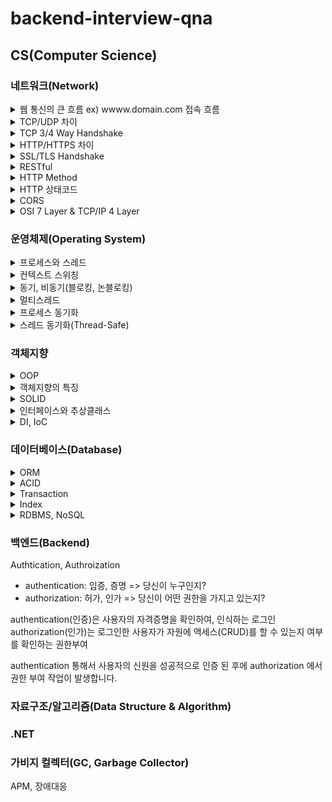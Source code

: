 # backend-interview-qna

## CS(Computer Science)
### 네트워크(Network)
<details>
<summary>웹 통신의 큰 흐름 ex) wwww.domain.com 접속 흐름</summary>

<!--summary 아래 빈칸 공백 두고 내용을 적는공간-->
웹 브라우저가 www.domain.com에 대해 HTTP Request 메시지에 대한 패킷을 만들어 OS에 전달합니다.

패킷 생성 시 헤더에 목적지 IP주소가 필요한데, DNS를 통해서 입력한 도메인에 대응하는 IP주소를 가지고 와서 사용합니다.

패킷이 생성되면 랜카드를 통해서 전기적 신호로 변환됩니다.

패킷은 공유기, 인터넷 모뎀, ISP를 지나서 인터넷에 있는 여러 라우터들에 의해 목적지(웹 서버) IP 주소를 찾아갑니다.

목적지에 도착한 패킷은 방화벽에서 검사 후 웹 서버에 전달됩니다.

웹 서버에서는 패킷이 자신에 대한 요청이 맞는지 확인하고 웹 서버 앱으로 전달합니다.

웹 서버앱에서는 패킷으로 부터 HTTP Request 메시지를 만들어 요청을 확인한 다음 처리하고 HTTP Response 메시지를 만들어 클라이언트에 전달합니다.

- HTTP 프로토콜은 TCP 기반의 프로토콜이기 때문에, 최초 통신 시 3 way handshake를 통해 연결을 생성하고 HTTP 요청/응답을 주고 받습니다.
- 데이터가 전송될 때 네트워크의 여러 라우터를 거치게 됩니다.    
이 때 사전에 라우팅 프로토콜에 의해 작성된 라우팅 테이블에 있는 정보로 최적화된 경로로 데이터를 전송합니다.(라우터에 의해)
- IP 계층에서 데이터는 패킷(Packet)으로 부릅니다.
- Data Link 계층에서 데이터는 프레임(Frame)으로 부릅니다.
- 패킷이 전송 될 때, 출발지/도착지의 주소정보를 가르키는 IP가 패킷 헤더에 포함이 되는데, 이는 도착 시 까지 변하지 않습니다.
- 반면 MAC 주소는 네트워크 인터페이스를 거쳐 갈 때마다 변경됩니다.
- 네트워크 인터페이스를 거쳐갈 때마다 다음 MAC주소를 결정하기 위해서 LAN 환경에서는 ARP, WAN 환경에서는 Proxy ARP를 사용합니다.
- 패킷이 최종 목적지에 도달하게 되면, 공유기(?) 등의 장비에 설정된 포트포워딩을 통해 로컬 장비(프로세스/어플리케이션)에 패킷을 전달합니다.
</details>

<details>
<summary>TCP/UDP 차이</summary>

<!--summary 아래 빈칸 공백 두고 내용을 적는공간-->
TCP는 연결지향 프로토콜입니다. 가상회선을 만들어 신뢰성/도착 순서를 보장하는 전송을 합니다. 
UDP는 비연결형 프로토콜입니다. TCP와 달리 신뢰성을 보장하는 전송을 하지 않는 대신 속도가 빠릅니다.

TCP는 오류검사 기능을 통해 패킷이 문제가 있는 경우 재전송 요청할 수 있습니다.
UDP도 오류검사를 하지만 무결성을 위한 오류검사만 할 뿐 재전송 요청을 하지 않습니다.

- TCP의 데이터 단위는 세그먼트(segment)으로 부릅니다.
- UDP의 데이터 단위는 데이터그램(datagram)으로 부릅니다.
</details>

<details>
<summary>TCP 3/4 Way Handshake</summary>

<!--summary 아래 빈칸 공백 두고 내용을 적는공간-->
3 Way Handshake는 TCP 통신 시작 시 가상회선(세션)을 연결하는 과정이고,
4 Way Handshake는 TCP 통신 종료 시 가상회선(세션)을 해제하는 과정입니다.

회선을 수립하기 위해 먼저 서버는 특정 포트에 대해 listening 상태여야 합니다.

----

1. 먼저 클라이언트가 임의의 수(M)를 담고 있는 SYN(M) 패킷을 서버로 송신합니다.
2. 서버는 SYN(M)패킷을 수신하고 SYN(N) + ACK(M+1) 패킷을 클라이언트로 송신합니다.
3. 클라이언트는 SYNC(N) 패킷을 수신하고 ACK(N+1) 패킷을 서버로 송신합니다.

----

1. 연결 종료를 위해 클라이언트가 FIN 패킷을 서버로 송신합니다.
2. 서버는 FIN 패킷을 수신하고 ACK 패킷을 클라이언트로 송신합니다. => 클라이언트는 ACK 패킷을 수신하고, 서버의 FIN 패킷 수신을 대기합니다.
3. 서버는 FIN 패킷을 클라이언트로 송신합니다.
4. 클라이언트는 FIN 패킷을 수신하고 ACK 패킷을 서버로 송신합니다.

----

- 3 Way 연결 상태는 다음과 같이 변한다. LISTEN(S) -> SYNC_SENT(C) -> SYN_RECEIVED(S) -> ESTABLISHED(C) -> ESTABLISHED(S)
- 4 Way 연결 상태는 다음과 같이 변한다. FIN_WAIT1(C) -> CLOSE_WAIT(S) -> FIN_WAIT2(C) -> LAST_ACK(S) -> TIME_WAIT(C) -> CLOSED(S) -> CLOSED(C)
- 4 Way의 TIME_WAIT 상태는 서버의 FIN 패킷을 수신한 클라이언트는 잉여 패킷을 위해 일정 시간을 대기하는 상태를 말합니다.
</details>

<details>
<summary>HTTP/HTTPS 차이</summary>

<!--summary 아래 빈칸 공백 두고 내용을 적는공간-->
HTTP는 보안 연결을 통해 암호화 과정이 없이 패킷이 송/수신 되므로 패킷 캡처를 통해 데이터를 감청 할 수 있습니다.

반면 HTTPS는 SSL/TLS 보안 연결 프로토콜을 이용해 교환된 대칭키로 패킷을 암호화하여 송/수신 하므로 데이터를 감청 할 수 없습니다.

- HTTP는 기본 포트 80, HTTPS는 기본 포트 443을 사용합니다.
- 패킷 캡처 프로그램에 와이어 샤크가 있습니다.
- SSL/TLS는 데이터의 기밀성, 무결성을 보장하는 보안 프로토콜
- SSL의 취약점을 보완한 것이 TLS
- SSL은 TLS의 호환성을 위해 사용
- TLS 사용 권장
- HTTPS 강제 사용을 위해 HSTS(HTTP Strict Transper Security) 와 HttpsRedirect 기능을 함께 사용
</details>

<details>
<summary>SSL/TLS Handshake</summary>

클라이언트와 서버가 통신 시 암호화 된 데이터를 송/수신 하기 위한 협상하는 과정입니다.

인증서 전달, 암호화에 사용할 대칭키 전달, 암호화 알고리즘을 결정합니다.

TCP 3 Way Handshake 과정이 완료 된 후 진행합니다.

1. 보안 연결을 위해 클라이언트가 Client Hello 패킷을 서버에 송신합니다. 송신 시 브라우저가 지원하는 암호화 알고리즘 목록을 포함하여 송신합니다.
2. 서버는 사용할 암호화 알고리즘을 선택해서 Server Hello 패킷을 클라이언트에 송신합니다.
3. 서버는 공개키가 포함된 인증서를 클라이언트에 송신합니다. 인증서 내부에 공개키가 없는 경우엔 서버가 Server Key Exchange 패킷을 통해 직접 전달합니다. 마지막으로 Server Hello Done 패킷을 송신합니다.
4. 클라이언트는 서버로부터 인증서를 수신 후 공개된 CA(인증 기관)의 공개키로 복호화하여 인증서가 유효한지 검증합니다.
5. 검증 완료 후 클라이언트는 데이터 암호화에 사용할 대칭키(비밀키)를 생성 후 인증서의 공개키(또는 서버의 공개키)를 이용해 암호화하여 서버에 전달합니다. Client Key Exchange 패킷입니다.
6. Change Cipher Spec, Finished 패킷을 송신하여 Handshake를 종료합니다.

- 대칭키(비밀키)로 같은 키를 가지고 암호화/복호화 하므로 비대칭키에 비해 빠르게 동작합니다.
- 비대칭(공개키, 비밀키 쌍) 암호화를 이용하여 비밀키를 교환합니다.
- 비대칭/대칭을 혼합해서 사용합니다.
</details>

<details>
<summary>RESTful</summary>

<!--summary 아래 빈칸 공백 두고 내용을 적는공간-->
먼저 REST는 Representational State Transfer의 약자로, 웹에서 데이터를 전송하고 처리하는 방법을 정의한 인터페이스를 말합니다.

모든 데이터 구조와 처리 방식은 URL을 통해 정의됩니다.

URI를 통해 자원을 명시하고, Method (GET, POST, DELETE, PATCH, PUT)을 통해 자원에 대한 행위를 정의합니다.
URI를 통해 자원을 접근하고, Method를 사용하여 자원의 상태를 조회하거나 상태를 변경합니다.

장/단점 필요할거 같다.
</details>

<details>
<summary>HTTP Method</summary>

<!--summary 아래 빈칸 공백 두고 내용을 적는공간-->
- OPTIONS: 해당 URI에 대한 허용하는 메서드를 확인할 때 사용
- GET: 자원 정보 조회 (R)
- POST: 자원 생성 (C)
- PUT: 자원을 생성하거나 수정 (C, U)
- PATCH: 자원 정보를 수정 (U)
- DELETE: 자원 삭제 (D)

</details>

<details>
<summary>HTTP 상태코드</summary>

<!--summary 아래 빈칸 공백 두고 내용을 적는공간-->
- 1XX (정보): 요청을 받았으며, 요청이 진행중임을 나타냅니다.
- 2XX (성공): 요청에 대한 성공을 나타냅니다.
- 3XX (리다이렉션): 요청 완료를 위해 추가 조치가 필요합니다.
- 4XX (클라이언트 오류): 클라이언트 요청의 문제로 요청을 처리할 수 없습니다.
- 5XX (서버 오류): 요청은 유효하나, 서버의 문제로 요청을 처리할 수 없습니다.

개발 시 2XX, 4XX, 5XX를 제외하고는 많이 접하고 있는거 같지 않습니다.
- 200 (OK): 일반적인 성공 응답(데이터 조회, 생성, 수정, 삭제 등..)
- 201 (Created): 자원이 생성되었을 때 성공 응답(POST, PUT), 추가된 자원 정보를 응답하기도 합니다.
- 204 (NotContent): 요청이 성공 했으나, 반환해줄 값이 없는 경우(DELETE?)
- 400 (BadRequest): 요청값이 잘못된 경우(일반 적인 경우 입력 매개변수에 대한 오입력, 유효성 검사)
- 401 (Unauthoried): 요청에 필요한 인증을 받지 못한 경우(authenciated)
- 403 (Forbidden): 요청 리소스에 대한 접근 권한이 없는 경우(authorized, scope)
- 404 (NotFound): 요청한 자원이 존재하지 않는 경우
- 500 (InternalServer): 요청 처리 중 서버에서 예외가 발생한 경우
</details>

<details>
<summary>CORS</summary>

<!--summary 아래 빈칸 공백 두고 내용을 적는공간-->
교차 출처 리소스 공유, Cross Origin Resource Sharing

웹 개발 시, 현재의 오리진(도메인)과 다른 출처에서 API를 조회해 올 때 발생하는 문제로, 출처가 다른 응답에 대해 브라우저에서 차단합니다.
일반적으로 웹 브라우저는 보안상 이유로 동일한 오리진(프로토콜, 도메인, 포트)에 대해서만 리소스를 공유할 수 있도록 제한되어 있습니다.

예를 들어 localhost 웹 앱에서 localhost가 아닌 서버에서 api를 호출할 때 확인할 수 있습니다.

서버측에서 allow orgin 옵션을 통해 Access-Control-Allow-Origin 응답 헤더를 통해 cors 이슈를 해결할 수 있습니다.

추가적으로 외부 API 서비스와 연동 할 때 콘솔에서 Allow Origin 설정하는 부분이 있는것을 확인할 수 있습니다.

</details>

<details>
<summary>OSI 7 Layer & TCP/IP 4 Layer</summary>

<!--summary 아래 빈칸 공백 두고 내용을 적는공간-->
통신이 일어나는 과정을 단계별로 파악이 가능합니다.
사실상 OSI 7 Layer는 표준일 뿐이고 실제는 TCP/IP 4 Layer가 통신이 일어나는 과정을 잘 표현하는 모델입니다.

각 레이어 설명은 검색하면 많이 나오니 패스..

</details>

### 운영체제(Operating System)

<details>
<summary>프로세스와 스레드</summary>

<!--summary 아래 빈칸 공백 두고 내용을 적는공간-->
프로세스와 스레드는 컴퓨터에서 동작하는 실행 단위를 나타내는 용어입니다.

프로세스는 운영체제에서 실행하고 있는 프로그램을 말하며, 각각의 프로세스는 독립적으로 메모리를 할당 받고 운영체제로부터 자원을 할당 받아 실행됩니다.
프로세스는 최소 하나의 메인 스레드를 가지고 있습니다. 각 프로세스는 독립적으로 실행되기 때문에 서로의 자원에 직접적인 접근이 불가능합니다.
프로세스 간 통신(IPC)를 통해 프로세스 간 데이터 교환이 가능합니다.

스레드는 프로세스내에서 실행되는 작업 단위입니다.
하나의 프로세스는 여러 개의 스레드를 가지고 있으며, 프로세스 내의 메모리를 공유하며 실행됩니다.
스레드끼리는 프로세스내의 자원을 공유할 수 있습니다.
프로세스의 성능을 향상 시키기 위해 여러 스레드가 사용될 수 있으며, 사용시 동기화에 주의를 기울이며 사용해야 합니다.

- C#에서 Pipeline를 통해 구현이 가능합니다.
- Shared Memory를 통해서 프로세스간 데이터 공유 가능
</details>

<details>
<summary>컨텍스트 스위칭</summary>

<!--summary 아래 빈칸 공백 두고 내용을 적는공간-->
실제로 멀티 스레드 환경에서 개별 스레드가 동시에 작업하는 것처럼 보이는 것은 컨텍스트 스위칭 떄문입니다.
컨텍스트 스위칭은 운영체제가 CPU의 실행 상태를 하나의 스레드에서 다른 스레드로 전환하는 과정입니다.
이를 통해 다수의 스레드가 동시에 실행되는 것처럼 보입니다.

CPU의 하나의 코어에서는 하나의 스레드만 실행할 수 있습니다. 컨텍스트 스위칭을 통해 스레드간 실행시간을 분할하여 동시에 실행되는 것처럼 보입니다.
현재 실행 중인 스레드의 상태를 저장하고, 다음 실행할 스레드의 상태를 복원하는 작업을 수행합니다.

</details>

<details>
<summary>동기, 비동기(블로킹, 논블로킹)</summary>

<!--summary 아래 빈칸 공백 두고 내용을 적는공간-->


</details>

<details>
<summary>멀티스레드</summary>

<!--summary 아래 빈칸 공백 두고 내용을 적는공간-->
프로세스와 스레드 참고

</details>

<details>
<summary>프로세스 동기화</summary>

<!--summary 아래 빈칸 공백 두고 내용을 적는공간-->
어렵네..

</details>

<details>
<summary>스레드 동기화(Thread-Safe)</summary>

<!--summary 아래 빈칸 공백 두고 내용을 적는공간-->
공유된 자원에 대한 동시 접근을 막고, 스레드들이 순처적 또는 제한적으로 접근하는 것을 스레드 동기화라고 합니다.
스레드 동기화된 클래스나/매서드를 보고 Thread-Safe하다라고 표현합니다.

뮤택스(Mutex)
lock, monitor와 같이 임계 영역을 제어합니다.
차이점은 monitor는 하나의 프로세스 내에서 사용가능한 반면, 뮤택스는 해당 머신의 프로세스간 lock를  지정할 수 있습니다.
대신 monitor보다 느립니다.

세마포어(Semaphore)
세마포어는 공유된 자원에 접근 가능한 스레드의 수를 제어합니다.

- C#에 스레드 동기화를 위한 Concurrent 자료구조가 있습니다.
- 한번에 하나의 스레드만 접근 가능한 영역(임계 영역, Critical Section) lock 블록을 통해 구현할 수 있습니다. 가능한 범위는 작게 하는 것이 좋습니다.
- lock 블록과 같이 임계 영역을 제어하는 Monitor 클래스가 있습니다.
- 기타 동기화를 위해 AutoResetEvent와 ManualResetEvent 클래스가 있습니다.

</details>

### 객체지향

<details>
<summary>OOP</summary>

<!--summary 아래 빈칸 공백 두고 내용을 적는공간-->
문제 해결 대상을 추상화시켜 상태, 행위를 가진 객체로 만들고,
객체간의 상호작용을 통해 로직을 구현하는 프로그래밍 방법론입니다.

</details>

<details>
<summary>객체지향의 특징</summary>

<!--summary 아래 빈칸 공백 두고 내용을 적는공간-->
- 상속: 클래스간 계층구조를 형성하여 코드의 재사용성과 확장성을 높임
- 추상화: 불필요한 부분을 제거, 공통성질을 일반화 하는 것
- 다형성: 오버라이딩(부모 클래스의 기능을 새로 재정의), 오버로딩(같은 이름의 매서드를 매개변수를 다르게 해서 정의)
- 캡슐화: 접근제어자를 통한 내부 구현을 숨기고 공개된 방식으로 상호작용 하도록 함

</details>

<details>
<summary>SOLID</summary>

<!--summary 아래 빈칸 공백 두고 내용을 적는공간-->
- SRP(단일 책임 원칙): 클래스는 단 하나의 책임을 져야 합니다. 여러 가지 기능을 수행하는 경우 수정이 어려워지기 때문입니다. 이를 통해 응집도를 높이고 결합도를 낮춥니다.
- OCP(개방-폐쇄 원칙): 확장에는 열려 있고, 변경에는 닫혀있어야 합니다. 기존의 코드를 변경하지 않고 기능을 추가할 수 있어야합니다. 인터페이스/추상클래스를 사용합니다.
- LSP(리코스프 치환 원칙): 서브 타입은 언제나 기반 타입으로 대체될 수 있어야합니다. 다형성을 지원하기 위한 원칙입니다.
- ISP(인터페이스 분리 원칙): 자신이 사용하지 않는 인터페이스에 의존하면 안됩니다. 최소한의 필요성에 초점을 맞춰 분리해야합니다.
- DIP(의존성 역전 원칙): 상속받은 구현에 의존하는 것이 아닌 추상화 그 잡채에 의존해야합니다. 결합도를 낮추고 유연성을 향상시킵니다. 테스트 용이.

</details>

<details>
<summary>인터페이스와 추상클래스</summary>

<!--summary 아래 빈칸 공백 두고 내용을 적는공간-->
다형성과 추성화를 구현하는데 사용되는 개념입니다.

추상 클래스는 상속을 통해 확장되고, 인터페이스는 구현을 통해 사용할 수 있습니다.
추상 클래스는 상속을 통해 코드의 재사용성을 높이고, 클래스간 공통 기능을 제공합니다.
인터페이스는 클래스의 동작/규약을 정의하고, 클래스간 결합도를 낮춥니다.

- 클래스는 단일 상속, 인터페이스는 다중 상속이 가능합니다.
- 기본적인 개념은 생략합니다.

</details>

<details>
<summary>DI, IoC</summary>

<!--summary 아래 빈칸 공백 두고 내용을 적는공간-->
- DI: 객체가 다른 객체를 사용할 때, 결합도를 낮추기 위해 의존성을 외부에서 주입받는 것을 말합니다.
- IoC: 프로그램 제어 흐름에 대한 권한을 프레임워크나 컨테이너에 넘기는 개념입니다. 객체 생성, 의존성 해결등 개발자가 직접 처리하는게 아닌 IoC가 담당합니다.

</details>

### 데이터베이스(Database)

<details>
<summary>ORM</summary>

<!--summary 아래 빈칸 공백 두고 내용을 적는공간-->
?? 카테고리가 이곳이 맞을까?

객체와 RDB 사이의 상호작용을 단순화하는 기술(?) 입니다.

1. 생상성 향상: SQL 쿼리를 직접 작성하는 노력을 줄일 수 있습니다. 객체지향 방식으로 데이터를 조작할 수 있습니다. 개발자들이 더 빠르게 개발 가능합니다.
2. 데이터베이스 독립성: 벤더에 종속적이지 않습니다. 데이터베이스를 변경하더라도 최소한의 변경으로 수정 가능합니다.
3. 객체지향적 접근: RDB의 테이블을 객체로 추상화하여, 객체지향 프로그래밍 원칙에 맞는 코드 작성을 용이하게 합니다.(1번과 중복)
4. 유지보수 용이성: 스키마 변경 시, 매핑 코드를 업데이트할 수 있어 수정작업이 편리합니다.

</details>

<details>
<summary>ACID</summary>

<!--summary 아래 빈칸 공백 두고 내용을 적는공간-->
트랜잭션의 안정성을 보장하는 성질입니다.

1. Atomic(원자성): 트랜잭션의 모든 작업은 모두 실행/모두 실행되지 않습니다. 오류 발생 시 롤백.
2. Consistency(일관성): 트랜잭션 전/후, 데이터베이스의 상태는 변하지 않습니다. 제약이나 규칙 만족해야합니다.
3. Isolation(독립성): 동시에 실행되는 트랜잭션은 서로 영향을 주지않고 독립적으로 실행됩니다. 하나의 트랜잭션이 실행될 때, 다른 트랜잭션의 변경 사항이 보이지 않습니다.
4. Durability(지속성): 트랜잭션 커밋 이 후, 시스템 장애가 있더라도 커밋된 상태가 유지되는 것을 보장합니다.

</details>

<details>
<summary>Transaction</summary>

<!--summary 아래 빈칸 공백 두고 내용을 적는공간-->
여러개의 작업을 하나로 묶은 실행 단위입니다.
데이터베이스의 상태를 변환하는 기능을 수행하는 작업을 모아놓은 하나의 작업 단위.

</details>


<details>
<summary>Index</summary>

<!--summary 아래 빈칸 공백 두고 내용을 적는공간-->
데이터 검색 및 쿼리 성능을 향상시키기 위해 사용합니다.

검색 성능을 향상 시키나, 
추가/수정/삭제 시 인덱스를 업데이트 하기 위한 비용 발생 및 성능 저하 될 수 있습니다.(+ 저장공간 차지)

</details>

<details>
<summary>RDBMS, NoSQL</summary>

<!--summary 아래 빈칸 공백 두고 내용을 적는공간-->
둘다 데이터를 저장, 관리하기 위한 데이터베이스 유형입니다.

RDBMS는 객체들의 관계를 테이블/행/열로 구조화하여 데이터를 저장하는 데이터베이스입니다. 
SQL을 사용하여 데이터를 조회/추가/수정/삭제 할 수 있습니다.
명확한 데이터 구조 보장 및 중복을 피할 수 있습니다.
- 정적 스키마
- 제약 조건
- 관계

NOSQL은 RDBMS에 비해 자유로운 형태로 데이터를 저장할 수 있습니다. 수평적으로 확장이 가능합니다. 여러 형태의 NOSQL 데이터베이스가 있습니다.
- 동적 스키마
- 대용량 처리, 빠른 속도로 분산 환경에 특화
- Key-Value(써봄)
- Document(써봄)
- Graph(안써봄)
- WideColumn(안써봄)

</details>

### 백엔드(Backend)

<summary>Authtication, Authroization</summary>

<!--summary 아래 빈칸 공백 두고 내용을 적는공간-->
- authentication: 입증, 증명 => 당신이 누구인지?
- authorization: 허가, 인가 => 당신이 어떤 권한을 가지고 있는지?

authentication(인증)은 사용자의 자격증명을 확인하여, 인식하는 로그인
authorization(인가)는 로그인한 사용자가 자원에 액세스(CRUD)를 할 수 있는지 여부를 확인하는 권한부여

authentication 통해서 사용자의 신원을 성공적으로 인증 된 후에 authorization 에서 권한 부여 작업이 발생합니다.

</details>

### 자료구조/알고리즘(Data Structure & Algorithm)

### .NET

### 가비지 컬렉터(GC, Garbage Collector)
APM, 장애대응
